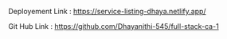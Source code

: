Deployement Link : https://service-listing-dhaya.netlify.app/

Git Hub Link  : https://github.com/Dhayanithi-545/full-stack-ca-1